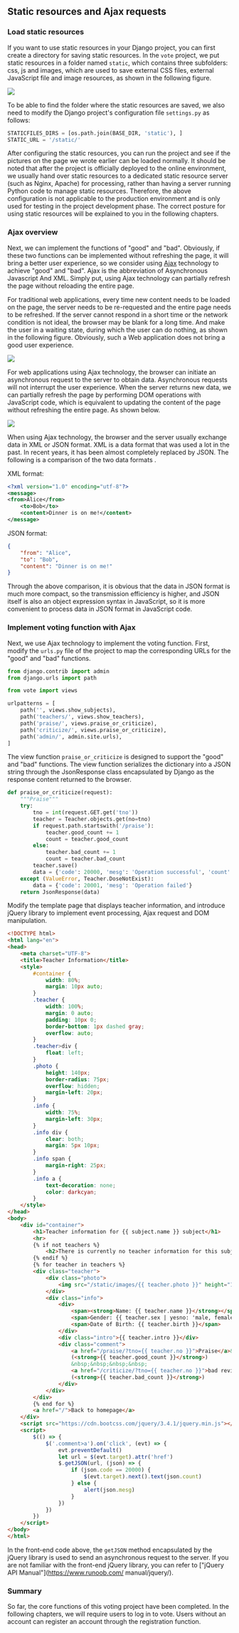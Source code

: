 ## Static resources and Ajax requests

### Load static resources

If you want to use static resources in your Django project, you can first create a directory for saving static resources. In the `vote` project, we put static resources in a folder named `static`, which contains three subfolders: css, js and images, which are used to save external CSS files, external JavaScript file and image resources, as shown in the following figure.

![](res/pycharm-django-static.png)

To be able to find the folder where the static resources are saved, we also need to modify the Django project's configuration file `settings.py` as follows:

````Python
STATICFILES_DIRS = [os.path.join(BASE_DIR, 'static'), ]
STATIC_URL = '/static/'
````

After configuring the static resources, you can run the project and see if the pictures on the page we wrote earlier can be loaded normally. It should be noted that after the project is officially deployed to the online environment, we usually hand over static resources to a dedicated static resource server (such as Nginx, Apache) for processing, rather than having a server running Python code to manage static resources. Therefore, the above configuration is not applicable to the production environment and is only used for testing in the project development phase. The correct posture for using static resources will be explained to you in the following chapters.

### Ajax overview

Next, we can implement the functions of "good" and "bad". Obviously, if these two functions can be implemented without refreshing the page, it will bring a better user experience, so we consider using [Ajax]( https://en.wikipedia.org/wiki/AJAX) technology to achieve "good" and "bad". Ajax is the abbreviation of Asynchronous Javascript And XML. Simply put, using Ajax technology can partially refresh the page without reloading the entire page.

For traditional web applications, every time new content needs to be loaded on the page, the server needs to be re-requested and the entire page needs to be refreshed. If the server cannot respond in a short time or the network condition is not ideal, the browser may be blank for a long time. And make the user in a waiting state, during which the user can do nothing, as shown in the following figure. Obviously, such a Web application does not bring a good user experience.

![](res/synchronous-web-request.png)

For web applications using Ajax technology, the browser can initiate an asynchronous request to the server to obtain data. Asynchronous requests will not interrupt the user experience. When the server returns new data, we can partially refresh the page by performing DOM operations with JavaScript code, which is equivalent to updating the content of the page without refreshing the entire page. As shown below.

![](res/asynchronous-web-request.png)

When using Ajax technology, the browser and the server usually exchange data in XML or JSON format. XML is a data format that was used a lot in the past. In recent years, it has been almost completely replaced by JSON. The following is a comparison of the two data formats .

XML format:

````XML
<?xml version="1.0" encoding="utf-8"?>
<message>
<from>Alice</from>
    <to>Bob</to>
    <content>Dinner is on me!</content>
</message>
````

JSON format:

````JSON
{
    "from": "Alice",
    "to": "Bob",
    "content": "Dinner is on me!"
}
````

Through the above comparison, it is obvious that the data in JSON format is much more compact, so the transmission efficiency is higher, and JSON itself is also an object expression syntax in JavaScript, so it is more convenient to process data in JSON format in JavaScript code.

### Implement voting function with Ajax

Next, we use Ajax technology to implement the voting function. First, modify the `urls.py` file of the project to map the corresponding URLs for the "good" and "bad" functions.

````Python
from django.contrib import admin
from django.urls import path

from vote import views

urlpatterns = [
    path('', views.show_subjects),
    path('teachers/', views.show_teachers),
    path('praise/', views.praise_or_criticize),
    path('criticize/', views.praise_or_criticize),
    path('admin/', admin.site.urls),
]
````

The view function `praise_or_criticize` is designed to support the "good" and "bad" functions. The view function serializes the dictionary into a JSON string through the JsonResponse class encapsulated by Django as the response content returned to the browser.

````Python
def praise_or_criticize(request):
    """Praise"""
    try:
        tno = int(request.GET.get('tno'))
        teacher = Teacher.objects.get(no=tno)
        if request.path.startswith('/praise'):
            teacher.good_count += 1
            count = teacher.good_count
        else:
            teacher.bad_count += 1
            count = teacher.bad_count
        teacher.save()
        data = {'code': 20000, 'mesg': 'Operation successful', 'count': count}
    except (ValueError, Teacher.DoseNotExist):
        data = {'code': 20001, 'mesg': 'Operation failed'}
    return JsonResponse(data)
````

Modify the template page that displays teacher information, and introduce jQuery library to implement event processing, Ajax request and DOM manipulation.

````HTML
<!DOCTYPE html>
<html lang="en">
<head>
    <meta charset="UTF-8">
    <title>Teacher Information</title>
    <style>
        #container {
            width: 80%;
            margin: 10px auto;
        }
        .teacher {
            width: 100%;
            margin: 0 auto;
            padding: 10px 0;
            border-bottom: 1px dashed gray;
            overflow: auto;
        }
        .teacher>div {
            float: left;
        }
        .photo {
            height: 140px;
            border-radius: 75px;
            overflow: hidden;
            margin-left: 20px;
        }
        .info {
            width: 75%;
            margin-left: 30px;
        }
        .info div {
            clear: both;
            margin: 5px 10px;
        }
        .info span {
            margin-right: 25px;
        }
        .info a {
            text-decoration: none;
            color: darkcyan;
        }
    </style>
</head>
<body>
    <div id="container">
        <h1>Teacher information for {{ subject.name }} subject</h1>
        <hr>
        {% if not teachers %}
            <h2>There is currently no teacher information for this subject</h2>
        {% endif %}
        {% for teacher in teachers %}
        <div class="teacher">
            <div class="photo">
                <img src="/static/images/{{ teacher.photo }}" height="140" alt="">
            </div>
            <div class="info">
                <div>
                    <span><strong>Name: {{ teacher.name }}</strong></span>
                    <span>Gender: {{ teacher.sex | yesno: 'male, female' }}</span>
                    <span>Date of Birth: {{ teacher.birth }}</span>
                </div>
                <div class="intro">{{ teacher.intro }}</div>
                <div class="comment">
                    <a href="/praise/?tno={{ teacher.no }}">Praise</a>&nbsp;&nbsp;
                    (<strong>{{ teacher.good_count }}</strong>)
                    &nbsp;&nbsp;&nbsp;&nbsp;
                    <a href="/criticize/?tno={{ teacher.no }}">bad review</a>&nbsp;&nbsp;
                    (<strong>{{ teacher.bad_count }}</strong>)
                </div>
            </div>
        </div>
        {% end for %}
        <a href="/">Back to homepage</a>
    </div>
    <script src="https://cdn.bootcss.com/jquery/3.4.1/jquery.min.js"></script>
    <script>
        $(() => {
            $('.comment>a').on('click', (evt) => {
                evt.preventDefault()
                let url = $(evt.target).attr('href')
                $.getJSON(url, (json) => {
                    if (json.code == 20000) {
                        $(evt.target).next().text(json.count)
                    } else {
                        alert(json.mesg)
                    }
                })
            })
        })
    </script>
</body>
</html>
````

In the front-end code above, the `getJSON` method encapsulated by the jQuery library is used to send an asynchronous request to the server. If you are not familiar with the front-end jQuery library, you can refer to ["jQuery API Manual"](https://www.runoob.com/ manual/jquery/).

### Summary

So far, the core functions of this voting project have been completed. In the following chapters, we will require users to log in to vote. Users without an account can register an account through the registration function.